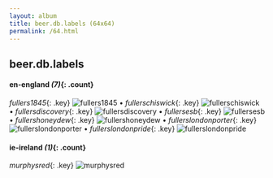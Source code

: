 ```yaml
---
layout: album
title: beer.db.labels (64x64)
permalink: /64.html
---
```



## beer.db.labels


#### en-england _(7)_{: .count}

_fullers1845_{: .key} ![fullers1845](vendor/assets/images/labels/64x64/fullers1845.png) • _fullerschiswick_{: .key} ![fullerschiswick](vendor/assets/images/labels/64x64/fullerschiswick.png) • _fullersdiscovery_{: .key} ![fullersdiscovery](vendor/assets/images/labels/64x64/fullersdiscovery.png) • _fullersesb_{: .key} ![fullersesb](vendor/assets/images/labels/64x64/fullersesb.png) • _fullershoneydew_{: .key} ![fullershoneydew](vendor/assets/images/labels/64x64/fullershoneydew.png) • _fullerslondonporter_{: .key} ![fullerslondonporter](vendor/assets/images/labels/64x64/fullerslondonporter.png) • _fullerslondonpride_{: .key} ![fullerslondonpride](vendor/assets/images/labels/64x64/fullerslondonpride.png)

#### ie-ireland _(1)_{: .count}

_murphysred_{: .key} ![murphysred](vendor/assets/images/labels/64x64/murphysred.png)
